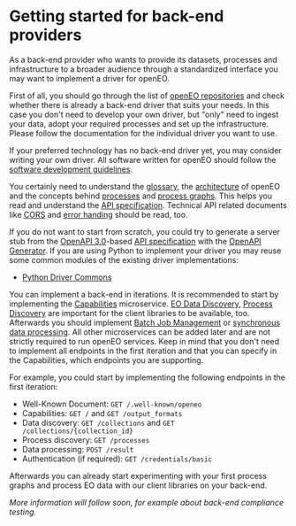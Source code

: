 # Getting started for back-end providers

As a back-end provider who wants to provide its datasets, processes and infrastructure to a broader audience through a standardized interface you may want to implement a driver for openEO.

First of all, you should go through the list of [openEO repositories](https://github.com/Open-EO) and check whether there is already a back-end driver that suits your needs. In this case you don't need to develop your own driver, but "only" need to ingest your data, adopt your required processes and set up the infrastructure. Please follow the documentation for the individual driver you want to use.

If your preferred technology has no back-end driver yet, you may consider writing your own driver. All software written for openEO should follow the [software development guidelines](guidelines-software.md).

You certainly need to understand the [glossary](glossary.md), the [architecture](arch.md) of openEO and the concepts behind [processes](processes.md) and [process graphs](processgraphs.md). This helps you read and understand the [API specification](apireference.md). Technical API related documents like [CORS](cors.md) and [error handing](errors.md) should be read, too.

If you do not want to start from scratch, you could try to generate a server stub from the [OpenAPI 3.0](https://www.openapis.org/)-based [API specification](apireference.md) with the [OpenAPI Generator](https://github.com/OpenAPITools/openapi-generator).
If you are using Python to implement your driver you may reuse some common modules of the existing driver implementations:

* [Python Driver Commons](https://github.com/Open-EO/openeo-python-driver)

You can implement a back-end in iterations. It is recommended to start by implementing the [Capabilities](apireference.md#tag/Capabilities) microservice. [EO Data Discovery](apireference.md#tag/EO-Data-Discovery), [Process Discovery](apireference.md#tag/Process-Discovery) are important for the client libraries to be available, too. Afterwards you should implement [Batch Job Management](apireference.md#tag/Batch-Job-Management) or [synchronous data processing](apireference.md#/paths/~1result/post). All other microservices can be added later and are not strictly required to run openEO services. Keep in mind that you don't need to implement all endpoints in the first iteration and that you can specify in the Capabilities, which endpoints you are supporting.

For example, you could start by implementing the following endpoints in the first iteration:

* Well-Known Document: `GET /.well-known/openeo`
* Capabilities: `GET /` and `GET /output_formats`
* Data discovery: `GET /collections` and `GET /collections/{collection_id}`
* Process discovery: `GET /processes`
* Data processing: `POST /result`
* Authentication (if required): `GET /credentials/basic`

Afterwards you can already start experimenting with your first process graphs and process EO data with our client libraries on your back-end.

*More information will follow soon, for example about back-end compliance testing.*
